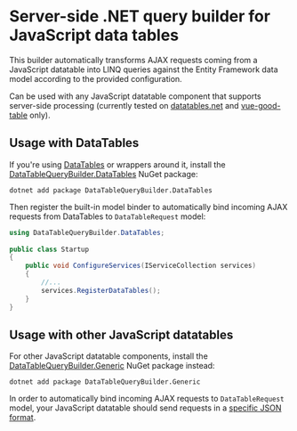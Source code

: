 ﻿# Server-side .NET query builder for JavaScript data tables

This builder automatically transforms AJAX requests coming from a JavaScript datatable into LINQ queries against the Entity Framework data model according to the provided configuration.

Can be used with any JavaScript datatable component that supports server-side processing (currently tested on [datatables.net](https://datatables.net) and [vue-good-table](https://xaksis.github.io/vue-good-table/) only).

## Usage with DataTables

If you're using [DataTables](https://datatables.net) or wrappers around it, install the [DataTableQueryBuilder.DataTables](https://www.nuget.org/packages/datatablequerybuilder.datatables/) NuGet package:

```shell
dotnet add package DataTableQueryBuilder.DataTables
```

Then register the built-in model binder to automatically bind incoming AJAX requests from DataTables to `DataTableRequest` model:

```c#
using DataTableQueryBuilder.DataTables;
   
public class Startup
{
    public void ConfigureServices(IServiceCollection services)
    {
        //...           
        services.RegisterDataTables();
    }   
}
```

 ## Usage with other JavaScript datatables

For other JavaScript datatable components, install the [DataTableQueryBuilder.Generic](https://www.nuget.org/packages/datatablequerybuilder.generic/) NuGet package instead:

```shell
dotnet add package DataTableQueryBuilder.Generic
```

In order to automatically bind incoming AJAX requests to `DataTableRequest` model, your JavaScript datatable should send requests in a [specific JSON format](request-format#datatablequerybuilder-generic-package).



